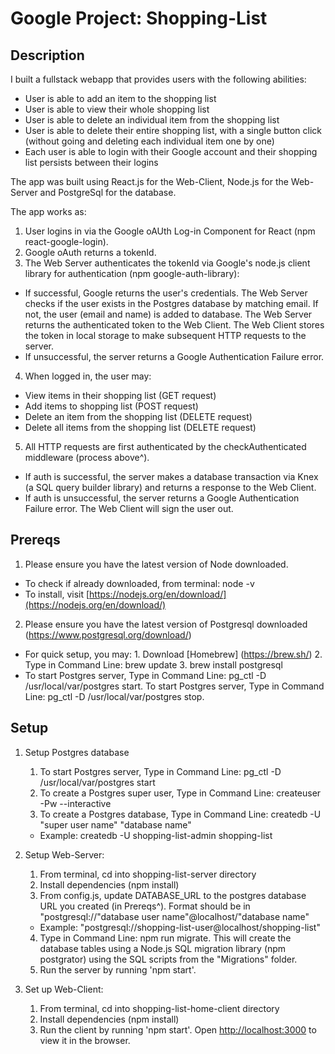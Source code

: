 # Google Project: Shopping-List

## Description

I built a fullstack webapp that provides users with the following abilities:

- User is able to add an item to the shopping list
- User is able to view their whole shopping list
- User is able to delete an individual item from the shopping list
- User is able to delete their entire shopping list, with a single button click (without going and deleting each individual item one by one)
- Each user is able to login with their Google account and their shopping list persists between their logins

The app was built using React.js for the Web-Client, Node.js for the Web-Server and PostgreSql for the database.

The app works as:

1. User logins in via the Google oAUth Log-in Component for React (npm react-google-login).
2. Google oAuth returns a tokenId.
3. The Web Server authenticates the tokenId via Google's node.js client library for authentication (npm google-auth-library):

- If successful, Google returns the user's credentials. The Web Server checks if the user exists in the Postgres database by matching email. If not, the user (email and name) is added to database. The Web Server returns the authenticated token to the Web Client. The Web Client stores the token in local storage to make subsequent HTTP requests to the server.
- If unsuccessful, the server returns a Google Authentication Failure error.

4. When logged in, the user may:

- View items in their shopping list (GET request)
- Add items to shopping list (POST request)
- Delete an item from the shopping list (DELETE request)
- Delete all items from the shopping list (DELETE request)

5. All HTTP requests are first authenticated by the checkAuthenticated middleware (process above^).

- If auth is successful, the server makes a database transaction via Knex (a SQL query builder library) and returns a response to the Web Client.
- If auth is unsuccessful, the server returns a Google Authentication Failure error. The Web Client will sign the user out.

## Prereqs

1. Please ensure you have the latest version of Node downloaded.

- To check if already downloaded, from terminal: node -v
- To install, visit [https://nodejs.org/en/download/](https://nodejs.org/en/download/)

2. Please ensure you have the latest version of Postgresql downloaded (https://www.postgresql.org/download/)

- For quick setup, you may: 1. Download [Homebrew] (https://brew.sh/) 2. Type in Command Line: brew update 3. brew install postgresql
- To start Postgres server, Type in Command Line: pg_ctl -D /usr/local/var/postgres start. To start Postgres server, Type in Command Line: pg_ctl -D /usr/local/var/postgres stop.

## Setup

1. Setup Postgres database

   1. To start Postgres server, Type in Command Line: pg_ctl -D /usr/local/var/postgres start
   2. To create a Postgres super user, Type in Command Line: createuser -Pw --interactive
   3. To create a Postgres database, Type in Command Line: createdb -U "super user name" "database name"

   - Example: createdb -U shopping-list-admin shopping-list

2. Setup Web-Server:

   1. From terminal, cd into shopping-list-server directory
   2. Install dependencies (npm install)
   3. From config.js, update DATABASE_URL to the postgres database URL you created (in Prereqs^). Format should be in "postgresql://"database user name"@localhost/"database name"

   - Example: "postgresql://shopping-list-user@localhost/shopping-list"

   4. Type in Command Line: npm run migrate. This will create the database tables using a Node.js SQL migration library (npm postgrator) using the SQL scripts from the "Migrations" folder.
   5. Run the server by running 'npm start'.

3. Set up Web-Client:

   1. From terminal, cd into shopping-list-home-client directory
   2. Install dependencies (npm install)
   3. Run the client by running 'npm start'. Open [http://localhost:3000](http://localhost:3000) to view it in the browser.
